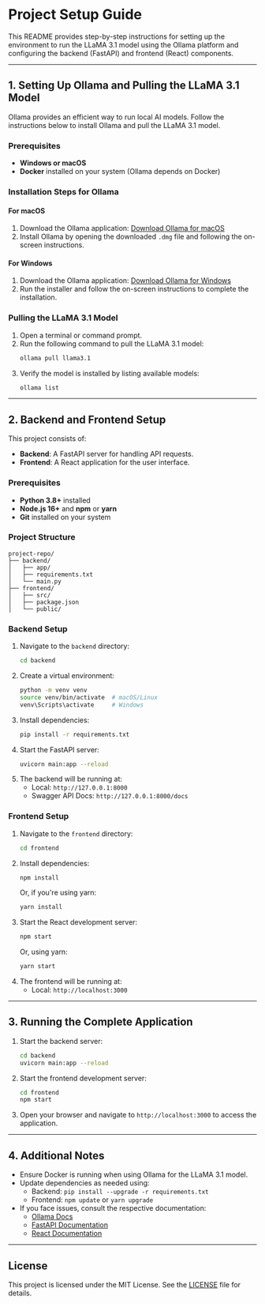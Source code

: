 
# Project Setup Guide

This README provides step-by-step instructions for setting up the environment to run the LLaMA 3.1 model using the Ollama platform and configuring the backend (FastAPI) and frontend (React) components.

---

## 1. Setting Up Ollama and Pulling the LLaMA 3.1 Model

Ollama provides an efficient way to run local AI models. Follow the instructions below to install Ollama and pull the LLaMA 3.1 model.

### Prerequisites
- **Windows or macOS**
- **Docker** installed on your system (Ollama depends on Docker)

### Installation Steps for Ollama
#### For macOS
1. Download the Ollama application:
   [Download Ollama for macOS](https://ollama.com/download/mac)
2. Install Ollama by opening the downloaded `.dmg` file and following the on-screen instructions.

#### For Windows
1. Download the Ollama application:
   [Download Ollama for Windows](https://ollama.com/download/windows)
2. Run the installer and follow the on-screen instructions to complete the installation.

### Pulling the LLaMA 3.1 Model
1. Open a terminal or command prompt.
2. Run the following command to pull the LLaMA 3.1 model:
   ```bash
   ollama pull llama3.1
   ```
3. Verify the model is installed by listing available models:
   ```bash
   ollama list
   ```

---

## 2. Backend and Frontend Setup

This project consists of:
- **Backend**: A FastAPI server for handling API requests.
- **Frontend**: A React application for the user interface.

### Prerequisites
- **Python 3.8+** installed
- **Node.js 16+** and **npm** or **yarn**
- **Git** installed on your system

### Project Structure
```plaintext
project-repo/
├── backend/
│   ├── app/
│   ├── requirements.txt
│   └── main.py
├── frontend/
│   ├── src/
│   ├── package.json
│   └── public/
```

### Backend Setup
1. Navigate to the `backend` directory:
   ```bash
   cd backend
   ```
2. Create a virtual environment:
   ```bash
   python -m venv venv
   source venv/bin/activate  # macOS/Linux
   venv\Scripts\activate     # Windows
   ```
3. Install dependencies:
   ```bash
   pip install -r requirements.txt
   ```
4. Start the FastAPI server:
   ```bash
   uvicorn main:app --reload
   ```
5. The backend will be running at:
   - Local: `http://127.0.0.1:8000`
   - Swagger API Docs: `http://127.0.0.1:8000/docs`

### Frontend Setup
1. Navigate to the `frontend` directory:
   ```bash
   cd frontend
   ```
2. Install dependencies:
   ```bash
   npm install
   ```
   Or, if you're using yarn:
   ```bash
   yarn install
   ```
3. Start the React development server:
   ```bash
   npm start
   ```
   Or, using yarn:
   ```bash
   yarn start
   ```
4. The frontend will be running at:
   - Local: `http://localhost:3000`

---

## 3. Running the Complete Application

1. Start the backend server:
   ```bash
   cd backend
   uvicorn main:app --reload
   ```
2. Start the frontend development server:
   ```bash
   cd frontend
   npm start
   ```
3. Open your browser and navigate to `http://localhost:3000` to access the application.

---

## 4. Additional Notes

- Ensure Docker is running when using Ollama for the LLaMA 3.1 model.
- Update dependencies as needed using:
  - Backend: `pip install --upgrade -r requirements.txt`
  - Frontend: `npm update` or `yarn upgrade`
- If you face issues, consult the respective documentation:
  - [Ollama Docs](https://ollama.ai/docs)
  - [FastAPI Documentation](https://fastapi.tiangolo.com/)
  - [React Documentation](https://reactjs.org/docs/getting-started.html)

---

## License

This project is licensed under the MIT License. See the [LICENSE](LICENSE) file for details.
